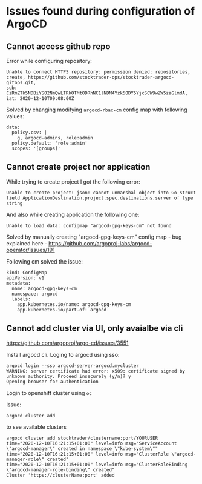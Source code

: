 # Issues found during configuration of ArgoCD

## Cannot access github repo
Error while configuring repository:
```
Unable to connect HTTPS repository: permission denied: repositories, create, https://github.com/stocktrader-ops/stocktrader-argocd-gitops.git, 
sub: CiRmZTk5NDBiYS02NmQwLTRkOTMtODRhNC1lNDM4Yzk5ODY5YjcSCW9wZW5zaGlmdA, iat: 2020-12-10T09:08:00Z
```
Solved by changing modifying `argocd-rbac-cm` config map with following values:

```
data:
  policy.csv: |
    g, argocd-admins, role:admin
  policy.default: 'role:admin'
  scopes: '[groups]'
 ``` 
 
 ## Cannot create project nor application
 
 While trying to create project I got the following error:
 
 ```
 Unable to create project: json: cannot unmarshal object into Go struct field ApplicationDestination.project.spec.destinations.server of type string
 ```
 
  And also while creating application the following one:
  
  ```
  Unable to load data: configmap "argocd-gpg-keys-cm" not found
  ```
Solved by manually creating "argocd-gpg-keys-cm" config map -  bug explained here - https://github.com/argoproj-labs/argocd-operator/issues/191

Following cm solved the issue:
```
kind: ConfigMap
apiVersion: v1
metadata:
  name: argocd-gpg-keys-cm
  namespace: argocd
  labels:
    app.kubernetes.io/name: argocd-gpg-keys-cm
    app.kubernetes.io/part-of: argocd

```

## Cannot add cluster via UI, only avaialbe via cli
https://github.com/argoproj/argo-cd/issues/3551

Install argocd cli. 
Loging to argocd using sso:
```
argocd login --sso argocd-server-argocd.mycluster
WARNING: server certificate had error: x509: certificate signed by unknown authority. Proceed insecurely (y/n)? y
Opening browser for authentication
```
Login to openshift cluster using `oc`

Issue:
```
argocd cluster add
```
to see available clusters
```
argocd cluster add stocktrader/clustername:port/YOURUSER
time="2020-12-10T16:21:15+01:00" level=info msg="ServiceAccount \"argocd-manager\" created in namespace \"kube-system\""
time="2020-12-10T16:21:15+01:00" level=info msg="ClusterRole \"argocd-manager-role\" created"
time="2020-12-10T16:21:15+01:00" level=info msg="ClusterRoleBinding \"argocd-manager-role-binding\" created"
Cluster 'https://clusterName:port' added

```




